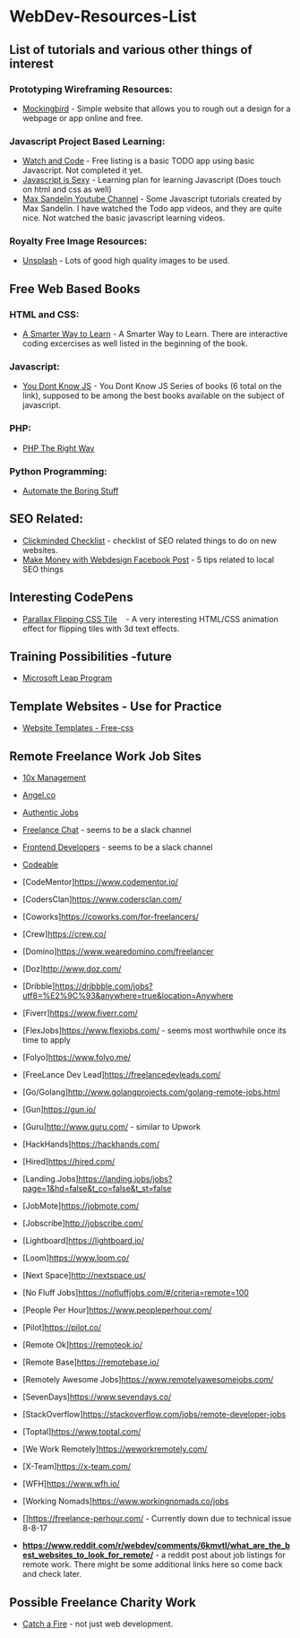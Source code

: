 # WebDev-Resources-List
## List of tutorials and various other things of interest

### Prototyping Wireframing Resources:
* [Mockingbird](https://www.gomockingbird.com) - Simple website that allows you to rough out a design for a webpage or app online and free.

### Javascript Project Based Learning:
* [Watch and Code](www.watchandcode.com) - Free listing is a basic TODO app using basic Javascript. Not completed it yet.
* [Javascript is Sexy](http://javascriptissexy.com/how-to-learn-javascript-properly/) - Learning plan for learning Javascript (Does touch on html and css as well)
* [Max Sandelin Youtube Channel](https://www.youtube.com/channel/UCr1BiYXeVfpWRCkS0MGjYkQ/videos) - Some Javascript tutorials created by Max Sandelin. I have watched the Todo app videos, and they are quite nice. Not watched the basic javascript learning videos.


### Royalty Free Image Resources:
* [Unsplash](www.unsplash.com) - Lots of good high quality images to be used.


## Free Web Based Books

### HTML and CSS:
* [A Smarter Way to Learn](http://www.asmarterwaytolearn.com/htmlcss/htmlcss_book-text.html) - A Smarter Way to Learn. There are interactive coding excercises as well listed in the beginning of the book.

### Javascript:
* [You Dont Know JS](https://github.com/getify/You-Dont-Know-JS) - You Dont Know JS Series of books (6 total on the link), supposed to be among the best books available on the subject of javascript.

### PHP:
* [PHP The Right Way](http://www.phptherightway.com)

### Python Programming:
* [Automate the Boring Stuff](https://automatetheboringstuff.com/)


## SEO Related:
* [Clickminded Checklist](https://www.clickminded.com/seo-checklist/) - checklist of SEO related things to do on new websites.
* [Make Money with Webdesign Facebook Post](https://www.facebook.com/groups/makemoneywithwebdesign/permalink/1925435104377106/) - 5 tips related to local SEO things

## Interesting CodePens
* [Parallax Flipping CSS Tile](https://codepen.io/tyrellrummage/pen/wqGgLO)
    - A very interesting HTML/CSS animation effect for flipping tiles with 3d text effects.


## Training Possibilities -future
* [Microsoft Leap Program](http://www.industryexplorers.com/applicants)

## Template Websites - Use for Practice
* [Website Templates - Free-css](http://www.free-css.com/free-css-templates)


## Remote Freelance Work Job Sites
* [10x Management](https://www.10xmanagement.com/)
* [Angel.co](https://angel.co/jobs#find/f!%7B%22remote%22%3Atrue%7D)
* [Authentic Jobs](https://authenticjobs.com/#onlyremote=1)
* [Freelance Chat](https://freelance.chat/) - seems to be a slack channel
* [Frontend Developers](http://frontenddevelopers.org/) - seems to be a slack channel
* [Codeable](https://codeable.io/)
* [CodeMentor]https://www.codementor.io/
* [CodersClan]https://www.codersclan.com/
* [Coworks]https://coworks.com/for-freelancers/
* [Crew]https://crew.co/
* [Domino]https://www.wearedomino.com/freelancer
* [Doz]http://www.doz.com/
* [Dribble]https://dribbble.com/jobs?utf8=%E2%9C%93&anywhere=true&location=Anywhere
* [Fiverr]https://www.fiverr.com/
* [FlexJobs]https://www.flexjobs.com/ - seems most worthwhile once its time to apply
* [Folyo]https://www.folyo.me/
* [FreeLance Dev Lead]https://freelancedevleads.com/
* [Go/Golang]http://www.golangprojects.com/golang-remote-jobs.html
* [Gun]https://gun.io/
* [Guru]http://www.guru.com/ - similar to Upwork
* [HackHands]https://hackhands.com/
* [Hired]https://hired.com/
* [Landing.Jobs]https://landing.jobs/jobs?page=1&hd=false&t_co=false&t_st=false
* [JobMote]https://jobmote.com/
* [Jobscribe]http://jobscribe.com/
* [Lightboard]https://lightboard.io/
* [Loom]https://www.loom.co/
* [Next Space]http://nextspace.us/
* [No Fluff Jobs]https://nofluffjobs.com/#/criteria=remote=100
* [People Per Hour]https://www.peopleperhour.com/
* [Pilot]https://pilot.co/
* [Remote Ok]https://remoteok.io/
* [Remote Base]https://remotebase.io/
* [Remotely Awesome Jobs]https://www.remotelyawesomejobs.com/
* [SevenDays]https://www.sevendays.co/
* [StackOverflow]https://stackoverflow.com/jobs/remote-developer-jobs
* [Toptal]https://www.toptal.com/
* [We Work Remotely]https://weworkremotely.com/
* [X-Team]https://x-team.com/
* [WFH]https://www.wfh.io/
* [Working Nomads]https://www.workingnomads.co/jobs
* []https://freelance-perhour.com/ - Currently down due to technical issue 8-8-17

* **https://www.reddit.com/r/webdev/comments/6kmvtl/what_are_the_best_websites_to_look_for_remote/** - a reddit post about job listings for remote work. There might be some additional links here so come back and check later.

##  Possible Freelance Charity Work

* [Catch a Fire](https://www.catchafire.org/) - not just web development.
























